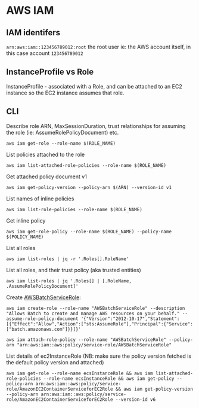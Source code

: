 # AWS IAM

## IAM identifers

`arn:aws:iam::123456789012:root` the root user ie: the AWS account itself, in this case account `123456789012`

## InstanceProfile vs Role

InstanceProfile - associated with a Role, and can be attached to an EC2 instance so the EC2 instance assumes that role.

## CLI

Describe role ARN, MaxSessionDuration, trust relationships for assuming the role (ie: AssumeRolePolicyDocument) etc.

```
aws iam get-role --role-name $(ROLE_NAME)
```

List policies attached to the role

```
aws iam list-attached-role-policies --role-name $(ROLE_NAME)
```

Get attached policy document v1

```
aws iam get-policy-version --policy-arn $(ARN) --version-id v1
```

List names of inline policies

```
aws iam list-role-policies --role-name $(ROLE_NAME)
```

Get inline policy

```
aws iam get-role-policy --role-name $(ROLE_NAME) --policy-name $(POLICY_NAME)
```

List all roles

```
aws iam list-roles | jq -r '.Roles[].RoleName'
```

List all roles, and their trust policy (aka trusted entities)

```
aws iam list-roles | jq '.Roles[] | [.RoleName, .AssumeRolePolicyDocument]'
```

Create [AWSBatchServiceRole](https://docs.aws.amazon.com/batch/latest/userguide/service_IAM_role.html):

```
aws iam create-role --role-name "AWSBatchServiceRole" --description "Allows Batch to create and manage AWS resources on your behalf." --assume-role-policy-document '{"Version":"2012-10-17","Statement":[{"Effect":"Allow","Action":["sts:AssumeRole"],"Principal":{"Service":["batch.amazonaws.com"]}}]}'

aws iam attach-role-policy --role-name "AWSBatchServiceRole" --policy-arn "arn:aws:iam::aws:policy/service-role/AWSBatchServiceRole"
```

List details of ec2InstanceRole (NB: make sure the policy version fetched is the default policy version and attached)

```
aws iam get-role --role-name ecsInstanceRole && aws iam list-attached-role-policies --role-name ecsInstanceRole && aws iam get-policy --policy-arn arn:aws:iam::aws:policy/service-role/AmazonEC2ContainerServiceforEC2Role && aws iam get-policy-version --policy-arn arn:aws:iam::aws:policy/service-role/AmazonEC2ContainerServiceforEC2Role --version-id v6
```
